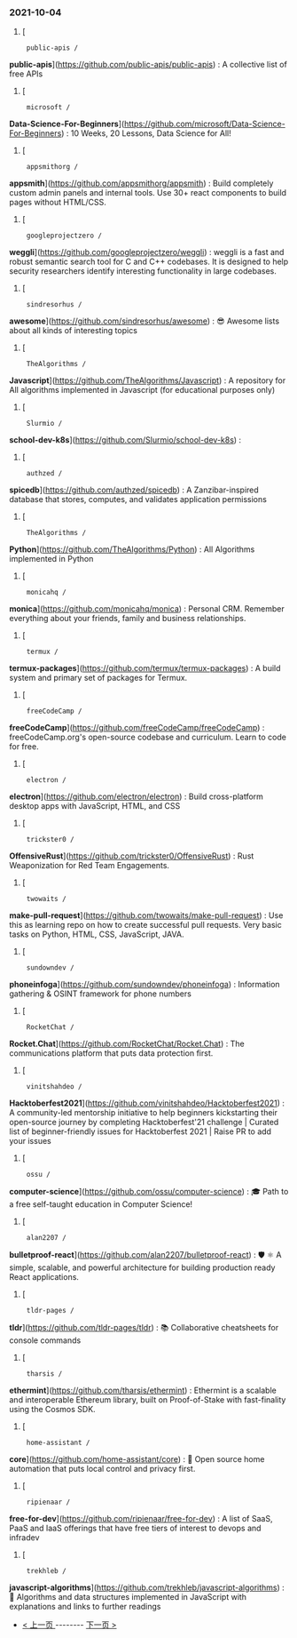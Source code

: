### 2021-10-04 
1. [
    

        public-apis /
**public-apis**](https://github.com/public-apis/public-apis) : A collective list of free APIs
1. [
    

        microsoft /
**Data-Science-For-Beginners**](https://github.com/microsoft/Data-Science-For-Beginners) : 10 Weeks, 20 Lessons, Data Science for All!
1. [
    

        appsmithorg /
**appsmith**](https://github.com/appsmithorg/appsmith) : Build completely custom admin panels and internal tools. Use 30+ react components to build pages without HTML/CSS.
1. [
    

        googleprojectzero /
**weggli**](https://github.com/googleprojectzero/weggli) : weggli is a fast and robust semantic search tool for C and C++ codebases. It is designed to help security researchers identify interesting functionality in large codebases.
1. [
    

        sindresorhus /
**awesome**](https://github.com/sindresorhus/awesome) : 😎 Awesome lists about all kinds of interesting topics
1. [
    

        TheAlgorithms /
**Javascript**](https://github.com/TheAlgorithms/Javascript) : A repository for All algorithms implemented in Javascript (for educational purposes only)
1. [
    

        Slurmio /
**school-dev-k8s**](https://github.com/Slurmio/school-dev-k8s) : 
1. [
    

        authzed /
**spicedb**](https://github.com/authzed/spicedb) : A Zanzibar-inspired database that stores, computes, and validates application permissions
1. [
    

        TheAlgorithms /
**Python**](https://github.com/TheAlgorithms/Python) : All Algorithms implemented in Python
1. [
    

        monicahq /
**monica**](https://github.com/monicahq/monica) : Personal CRM. Remember everything about your friends, family and business relationships.
1. [
    

        termux /
**termux-packages**](https://github.com/termux/termux-packages) : A build system and primary set of packages for Termux.
1. [
    

        freeCodeCamp /
**freeCodeCamp**](https://github.com/freeCodeCamp/freeCodeCamp) : freeCodeCamp.org's open-source codebase and curriculum. Learn to code for free.
1. [
    

        electron /
**electron**](https://github.com/electron/electron) : Build cross-platform desktop apps with JavaScript, HTML, and CSS
1. [
    

        trickster0 /
**OffensiveRust**](https://github.com/trickster0/OffensiveRust) : Rust Weaponization for Red Team Engagements.
1. [
    

        twowaits /
**make-pull-request**](https://github.com/twowaits/make-pull-request) : Use this as learning repo on how to create successful pull requests. Very basic tasks on Python, HTML, CSS, JavaScript, JAVA.
1. [
    

        sundowndev /
**phoneinfoga**](https://github.com/sundowndev/phoneinfoga) : Information gathering & OSINT framework for phone numbers
1. [
    

        RocketChat /
**Rocket.Chat**](https://github.com/RocketChat/Rocket.Chat) : The communications platform that puts data protection first.
1. [
    

        vinitshahdeo /
**Hacktoberfest2021**](https://github.com/vinitshahdeo/Hacktoberfest2021) : A community-led mentorship initiative to help beginners kickstarting their open-source journey by completing Hacktoberfest'21 challenge | Curated list of beginner-friendly issues for Hacktoberfest 2021 | Raise PR to add your issues
1. [
    

        ossu /
**computer-science**](https://github.com/ossu/computer-science) : 🎓 Path to a free self-taught education in Computer Science!
1. [
    

        alan2207 /
**bulletproof-react**](https://github.com/alan2207/bulletproof-react) : 🛡️ ⚛️ A simple, scalable, and powerful architecture for building production ready React applications.
1. [
    

        tldr-pages /
**tldr**](https://github.com/tldr-pages/tldr) : 📚 Collaborative cheatsheets for console commands
1. [
    

        tharsis /
**ethermint**](https://github.com/tharsis/ethermint) : Ethermint is a scalable and interoperable Ethereum library, built on Proof-of-Stake with fast-finality using the Cosmos SDK.
1. [
    

        home-assistant /
**core**](https://github.com/home-assistant/core) : 🏡 Open source home automation that puts local control and privacy first.
1. [
    

        ripienaar /
**free-for-dev**](https://github.com/ripienaar/free-for-dev) : A list of SaaS, PaaS and IaaS offerings that have free tiers of interest to devops and infradev
1. [
    

        trekhleb /
**javascript-algorithms**](https://github.com/trekhleb/javascript-algorithms) : 📝 Algorithms and data structures implemented in JavaScript with explanations and links to further readings 

- [ < 上一页 ](https://github.com/able8/github-trending-daily-record/blob/master/2021-10-03.md) -------- [ 下一页 > ](https://github.com/able8/github-trending-daily-record/blob/master/2021-10-05.md)